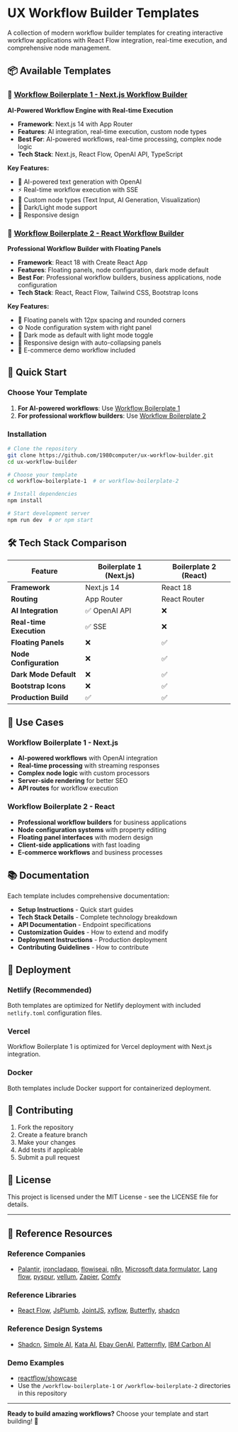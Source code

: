 # UX Workflow Builder Templates

A collection of modern workflow builder templates for creating interactive workflow applications with React Flow integration, real-time execution, and comprehensive node management.

## 📦 Available Templates

### 🚀 [Workflow Boilerplate 1 - Next.js Workflow Builder](./workflow-boilerplate-1/)
**AI-Powered Workflow Engine with Real-time Execution**

- **Framework**: Next.js 14 with App Router
- **Features**: AI integration, real-time execution, custom node types
- **Best For**: AI-powered workflows, real-time processing, complex node logic
- **Tech Stack**: Next.js, React Flow, OpenAI API, TypeScript

**Key Features:**
- 🤖 AI-powered text generation with OpenAI
- ⚡ Real-time workflow execution with SSE
- 🎯 Custom node types (Text Input, AI Generation, Visualization)
- 🌙 Dark/Light mode support
- 📱 Responsive design

### 🎨 [Workflow Boilerplate 2 - React Workflow Builder](./workflow-boilerplate-2/)
**Professional Workflow Builder with Floating Panels**

- **Framework**: React 18 with Create React App
- **Features**: Floating panels, node configuration, dark mode default
- **Best For**: Professional workflow builders, business applications, node configuration
- **Tech Stack**: React, React Flow, Tailwind CSS, Bootstrap Icons

**Key Features:**
- 🎨 Floating panels with 12px spacing and rounded corners
- ⚙️ Node configuration system with right panel
- 🌙 Dark mode as default with light mode toggle
- 📱 Responsive design with auto-collapsing panels
- 🎯 E-commerce demo workflow included

## 🚀 Quick Start

### Choose Your Template

1. **For AI-powered workflows**: Use [Workflow Boilerplate 1](./workflow-boilerplate-1/)
2. **For professional workflow builders**: Use [Workflow Boilerplate 2](./workflow-boilerplate-2/)

### Installation

```bash
# Clone the repository
git clone https://github.com/1980computer/ux-workflow-builder.git
cd ux-workflow-builder

# Choose your template
cd workflow-boilerplate-1  # or workflow-boilerplate-2

# Install dependencies
npm install

# Start development server
npm run dev  # or npm start
```

## 🛠 Tech Stack Comparison

| Feature | Boilerplate 1 (Next.js) | Boilerplate 2 (React) |
|---------|-------------------------|----------------------|
| **Framework** | Next.js 14 | React 18 |
| **Routing** | App Router | React Router |
| **AI Integration** | ✅ OpenAI API | ❌ |
| **Real-time Execution** | ✅ SSE | ❌ |
| **Floating Panels** | ❌ | ✅ |
| **Node Configuration** | ❌ | ✅ |
| **Dark Mode Default** | ❌ | ✅ |
| **Bootstrap Icons** | ❌ | ✅ |
| **Production Build** | ✅ | ✅ |

## 🎯 Use Cases

### Workflow Boilerplate 1 - Next.js
- **AI-powered workflows** with OpenAI integration
- **Real-time processing** with streaming responses
- **Complex node logic** with custom processors
- **Server-side rendering** for better SEO
- **API routes** for workflow execution

### Workflow Boilerplate 2 - React
- **Professional workflow builders** for business applications
- **Node configuration systems** with property editing
- **Floating panel interfaces** with modern design
- **Client-side applications** with fast loading
- **E-commerce workflows** and business processes

## 📚 Documentation

Each template includes comprehensive documentation:

- **Setup Instructions** - Quick start guides
- **Tech Stack Details** - Complete technology breakdown
- **API Documentation** - Endpoint specifications
- **Customization Guides** - How to extend and modify
- **Deployment Instructions** - Production deployment
- **Contributing Guidelines** - How to contribute

## 🚀 Deployment

### Netlify (Recommended)
Both templates are optimized for Netlify deployment with included `netlify.toml` configuration files.

### Vercel
Workflow Boilerplate 1 is optimized for Vercel deployment with Next.js integration.

### Docker
Both templates include Docker support for containerized deployment.

## 🤝 Contributing

1. Fork the repository
2. Create a feature branch
3. Make your changes
4. Add tests if applicable
5. Submit a pull request

## 📄 License

This project is licensed under the MIT License - see the LICENSE file for details.

---

## 🔗 Reference Resources

### Reference Companies
- [Palantir](https://www.palantir.com/), [ironcladapp](https://rivet.ironcladapp.com/), [flowiseai](https://flowiseai.com/), [n8n](https://n8n.io/), [Microsoft data formulator](https://github.com/microsoft/data-formulator), [Lang flow](https://www.langflow.org/), [pyspur](https://www.pyspur.dev/), [vellum](https://www.vellum.ai/), [Zapier](https://zapier.com/), [Comfy](http://comfy.org/)

### Reference Libraries
- [React Flow](https://reactflow.dev/), [JsPlumb](https://jsplumbtoolkit.com/reactflow-alternative), [JointJS](https://www.jointjs.com/react-flow-alternative), [xyflow](https://xyflow.com/), [Butterfly](https://github.com/xyflow/awesome-node-based-uis), [shadcn](https://ui.shadcn.com/blocks)

### Reference Design Systems
- [Shadcn](https://ui.shadcn.com/blocks), [Simple AI](https://www.simple-ai.dev/ai-agents), [Kata AI](https://kata.ai/), [Ebay GenAI](https://playbook.ebay.com/expressions), [Patternfly](https://www.patternfly.org/patternfly-ai/about-ai/), [IBM Carbon AI](https://carbondesignsystem.com/guidelines/carbon-for-ai/)

### Demo Examples
- [reactflow/showcase](https://reactflow.dev/showcase)
- Use the `/workflow-boilerplate-1` or `/workflow-boilerplate-2` directories in this repository

---

**Ready to build amazing workflows?** Choose your template and start building! 🚀

